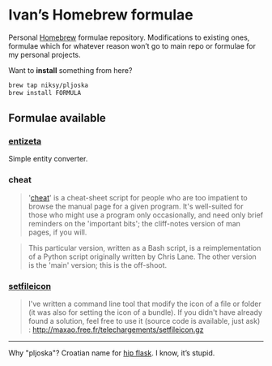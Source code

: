 # Ivan’s Homebrew formulae

Personal [Homebrew](http://brew.sh) formulae repository. Modifications to
existing ones, formulae which for whatever reason won’t go to main repo or
formulae for my personal projects.

Want to **install** something from here?

```bash
brew tap niksy/pljoska
brew install FORMULA
```

## Formulae available

### [entizeta](https://github.com/niksy/entizeta)

Simple entity converter.

### cheat

> '[cheat](https://github.com/jahendrie/cheat)' is a cheat-sheet script for people who are too impatient to browse
the manual page for a given program.  It's well-suited for those who might
use a program only occasionally, and need only brief reminders on the
'important bits'; the cliff-notes version of man pages, if you will.

> This particular version, written as a Bash script, is a reimplementation of
a Python script originally written by Chris Lane.  The other version is the
'main' version; this is the off-shoot.

### [setfileicon](http://www.cocoabuilder.com/archive/xcode/250445-custom-icon-for-bundle.html#250519)

> I've written a command line tool that modify the icon of a file or
folder (it was also for setting the icon of a bundle). If you didn't
have already found a solution, feel free to use it (source code is
available, just ask) :
http://maxao.free.fr/telechargements/setfileicon.gz

---

Why "pljoska"? Croatian name for [hip flask](http://en.wikipedia.org/wiki/Hip_flask). I know, it’s stupid.
